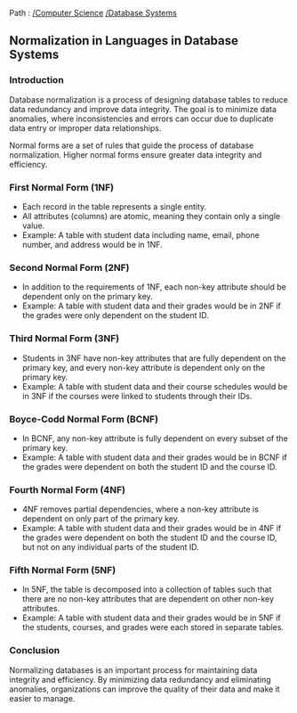 Path : [/Computer Science](<..\..\index.md>) [/Database Systems](<..\index.md>)
## Normalization in Languages in Database Systems

### Introduction

Database normalization is a process of designing database tables to reduce data redundancy and improve data integrity. The goal is to minimize data anomalies, where inconsistencies and errors can occur due to duplicate data entry or improper data relationships. 

Normal forms are a set of rules that guide the process of database normalization. Higher normal forms ensure greater data integrity and efficiency.


### First Normal Form (1NF)

* Each record in the table represents a single entity.
* All attributes (columns) are atomic, meaning they contain only a single value. 
* Example: A table with student data including name, email, phone number, and address would be in 1NF.


### Second Normal Form (2NF)

* In addition to the requirements of 1NF, each non-key attribute should be dependent only on the primary key.
* Example: A table with student data and their grades would be in 2NF if the grades were only dependent on the student ID.


### Third Normal Form (3NF)

* Students in 3NF have non-key attributes that are fully dependent on the primary key, and every non-key attribute is dependent only on the primary key.
* Example: A table with student data and their course schedules would be in 3NF if the courses were linked to students through their IDs.


### Boyce-Codd Normal Form (BCNF)

* In BCNF, any non-key attribute is fully dependent on every subset of the primary key.
* Example: A table with student data and their grades would be in BCNF if the grades were dependent on both the student ID and the course ID.


### Fourth Normal Form (4NF)

* 4NF removes partial dependencies, where a non-key attribute is dependent on only part of the primary key.
* Example: A table with student data and their grades would be in 4NF if the grades were dependent on both the student ID and the course ID, but not on any individual parts of the student ID.


### Fifth Normal Form (5NF)

* In 5NF, the table is decomposed into a collection of tables such that there are no non-key attributes that are dependent on other non-key attributes.
* Example: A table with student data and their grades would be in 5NF if the students, courses, and grades were each stored in separate tables.


### Conclusion

Normalizing databases is an important process for maintaining data integrity and efficiency. By minimizing data redundancy and eliminating anomalies, organizations can improve the quality of their data and make it easier to manage.
